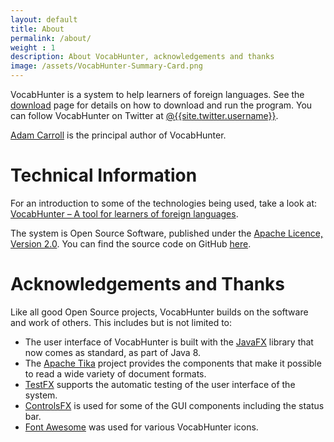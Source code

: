```yaml
---
layout: default
title: About
permalink: /about/
weight : 1
description: About VocabHunter, acknowledgements and thanks
image: /assets/VocabHunter-Summary-Card.png
---
```


VocabHunter is a system to help learners of foreign languages.  See the [download](/download) page for details on how to download and run the program.  You can follow VocabHunter on Twitter at [@{{site.twitter.username}}]({{site.twitter.link}}).

[Adam Carroll](https://github.com/AdamCarroll/) is the principal author of VocabHunter.

# Technical Information

For an introduction to some of the technologies being used, take a look at: [VocabHunter – A tool for learners of foreign languages](https://techblog.king.com/vocabhunter-a-tool-for-learners-of-foreign-languages/).

The system is Open Source Software, published under the [Apache Licence, Version 2.0](http://www.apache.org/licenses/LICENSE-2.0).  You can find the source code on GitHub [here](https://github.com/VocabHunter/VocabHunter).

# Acknowledgements and Thanks

Like all good Open Source projects, VocabHunter builds on the software and work of others.  This includes but is not limited to:

* The user interface of VocabHunter is built with the [JavaFX](http://www.oracle.com/technetwork/java/javase/overview/javafx-overview-2158620.html) library that now comes as standard, as part of Java 8.
* The [Apache Tika](https://tika.apache.org/) project provides the components that make it possible to read a wide variety of document formats.
* [TestFX](https://github.com/TestFX/TestFX) supports the automatic testing of the user interface of the system.
* [ControlsFX](http://fxexperience.com/controlsfx/) is used for some of the GUI components including the status bar.
* [Font Awesome](https://fortawesome.github.io/Font-Awesome/) was used for various VocabHunter icons.
